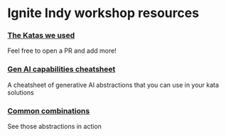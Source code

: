 # Ignite Indy workshop resources

### <a href="https://github.com/AI-Engineering-Katas/ai-katas/tree/main/katas">The Katas we used</a>

Feel free to open a PR and add more!

### <a href="https://harrolee.github.io/IgniteIndyWorkshop12-12/cheatsheet.html">Gen AI capabilities cheatsheet</a>

A cheatsheet of generative AI abstractions that you can use in your kata solutions

### <a href="https://harrolee.github.io/IgniteIndyWorkshop12-12/combos.html">Common combinations</a>

See those abstractions in action

